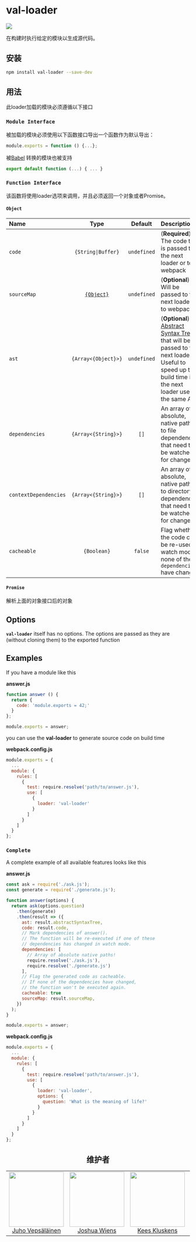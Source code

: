 # val-loader

![](https://img.shields.io/badge/Github-查看更多-brightgreen.svg)

在构建时执行给定的模块以生成源代码。

## 安装

```bash
npm install val-loader --save-dev
```

## 用法

此loader加载的模块必须遵循以下接口

### `Module Interface`

被加载的模块必须使用以下函数接口导出一个函数作为默认导出：

```js
module.exports = function () {...};
```

被[Babel](https://babeljs.io/) 转换的模块也被支持

```js
export default function (...) { ... }
```

### `Function Interface`

该函数将使用loader选项来调用，并且必须返回一个对象或者Promise。

#### `Object`

| Name | Type | Default | Description |
| :--- | :---: | :---: | :--- |
| `code` | `{String\|Buffer}` | `undefined` | \(**Required**\) The code that is passed to the next loader or to webpack |
| `sourceMap` | [`{Object}`](https://docs.google.com/document/d/1U1RGAehQwRypUTovF1KRlpiOFze0b-_2gc6fAH0KY0k/edit) | `undefined` | \(**Optional**\) Will be passed to the next loader or to webpack |
| `ast` | `{Array<{Object}>}` | `undefined` | \(**Optional**\) An [Abstract Syntax Tree](https://en.wikipedia.org/wiki/Abstract_syntax_tree) that will be passed to the next loader. Useful to speed up the build time if the next loader uses the same AST |
| `dependencies` | `{Array<{String}>}` | `[]` | An array of absolute, native paths to file dependencies that need to be watched for changes |
| `contextDependencies` | `{Array<{String}>}` | `[]` | An array of absolute, native paths to directory dependencies that need to be watched for changes |
| `cacheable` | `{Boolean}` | `false` | Flag whether the code can be re-used in watch mode if none of the `dependencies` have changed |

#### `Promise`

解析上面的对象接口后的对象

<h2>Options</h2>

**`val-loader`** itself has no options. The options are passed as they are (without cloning them) to the exported function

<h2>Examples</h2>

If you have a module like this

**answer.js**
```js
function answer () {
  return {
    code: 'module.exports = 42;'
  }
};

module.exports = answer;
```

you can use the **val-loader** to generate source code on build time

**webpack.config.js**
```js
module.exports = {
  ...
  module: {
    rules: [
      {
        test: require.resolve('path/to/answer.js'),
        use: [
          {
            loader: 'val-loader'
          }
        ]
      }
    ]
  }
};
```

### `Complete`

A complete example of all available features looks like this

**answer.js**
```js
const ask = require('./ask.js');
const generate = require('./generate.js');

function answer(options) {
  return ask(options.question)
    .then(generate)
    .then(result => ({
      ast: result.abstractSyntaxTree,
      code: result.code,
      // Mark dependencies of answer().
      // The function will be re-executed if one of these
      // dependencies has changed in watch mode.
      dependencies: [
        // Array of absolute native paths!
        require.resolve('./ask.js'),
        require.resolve('./generate.js')
      ],
      // Flag the generated code as cacheable.
      // If none of the dependencies have changed,
      // the function won't be executed again.
      cacheable: true
      sourceMap: result.sourceMap,
    })
  );
}

module.exports = answer;
```

**webpack.config.js**
```js
module.exports = {
  ...
  module: {
    rules: [
      {
        test: require.resolve('path/to/answer.js'),
        use: [
          {
            loader: 'val-loader',
            options: {
              question: 'What is the meaning of life?'
            }
          }
        ]
      }
    ]
  }
};
```

<h2 align="center">维护者</h2>

<table>
  <tbody>
    <tr>
      <td align="center">
        <img width="150" height="150"
        src="https://avatars3.githubusercontent.com/u/166921?v=3&s=150">
        </br>
        <a href="https://github.com/bebraw">Juho Vepsäläinen</a>
      </td>
      <td align="center">
        <img width="150" height="150"
        src="https://avatars2.githubusercontent.com/u/8420490?v=3&s=150">
        </br>
        <a href="https://github.com/d3viant0ne">Joshua Wiens</a>
      </td>
      <td align="center">
        <img width="150" height="150"
        src="https://avatars3.githubusercontent.com/u/533616?v=3&s=150">
        </br>
        <a href="https://github.com/SpaceK33z">Kees Kluskens</a>
      </td>
      <td align="center">
        <img width="150" height="150"
        src="https://avatars3.githubusercontent.com/u/781746?v=3&s=150">
        </br>
        <a href="https://github.com/jhnns">Johannes Ewald</a>
      </td>
    </tr>
  <tbody>
</table>


[npm]: https://img.shields.io/npm/v/val-loader.svg
[npm-url]: https://npmjs.com/package/val-loader

[node]: https://img.shields.io/node/v/val-loader.svg
[node-url]: https://nodejs.org

[deps]: https://david-dm.org/webpack-contrib/val-loader.svg
[deps-url]: https://david-dm.org/webpack-contrib/val-loader

[travis]: http://img.shields.io/travis/webpack-contrib/val-loader.svg
[travis-url]: https://travis-ci.org/webpack-contrib/val-loader

[appveyor]: https://ci.appveyor.com/api/projects/status/github/webpack-contrib/val-loader?svg=true
[appveyor-url]: https://ci.appveyor.com/project/jhnns/val-loader/branch/master

[cover]: https://codecov.io/gh/webpack-contrib/val-loader/branch/master/graph/badge.svg
[cover-url]: https://codecov.io/gh/webpack-contrib/val-loader

[chat]: https://badges.gitter.im/webpack-contrib/webpack.svg
[chat-url]: https://gitter.im/webpack-contrib/webpack




